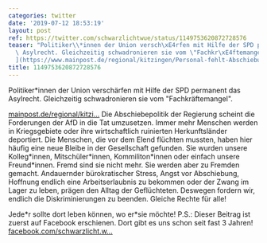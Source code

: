 ```yaml
---
categories: twitter
date: '2019-07-12 18:53:19'
layout: post
ref: https://twitter.com/schwarzlichtwue/status/1149753620872728576
teaser: "Politiker\\*innen der Union versch\xE4rfen mit Hilfe der SPD permanent das\
  \ Asylrecht. Gleichzeitig schwadronieren sie vom \"Fachkr\xE4ftemangel\".\n\n[mainpost.de/regional/kitzi\u2026\
  ](https://www.mainpost.de/regional/kitzingen/Personal-fehlt-Abschiebungen-treffen-Gastronomen;art773,10273386)"
title: 1149753620872728576
---
```

Politiker\*innen der Union verschärfen mit Hilfe der SPD permanent das Asylrecht. Gleichzeitig schwadronieren sie vom "Fachkräftemangel".

[mainpost.de/regional/kitzi…](https://www.mainpost.de/regional/kitzingen/Personal-fehlt-Abschiebungen-treffen-Gastronomen;art773,10273386)
Die Abschiebepolitik der Regierung scheint die Forderungen der AfD in die Tat umzusetzen. Immer mehr Menschen werden in Kriegsgebiete oder ihre wirtschaftlich ruinierten Herkunftsländer deportiert.
Die Menschen, die vor dem Elend flüchten mussten, haben hier häufig eine  neue Bleibe in der Gesellschaft gefunden. Sie wurden unsere Kolleg\*innen,  Mitschüler\*innen, Kommiliton\*innen oder einfach unsere Freund\*innen.
Fremd sind sie nicht mehr. Sie werden aber zu Fremden gemacht.  Andauernder bürokratischer Stress, Angst vor Abschiebung, Hoffnung endlich eine Arbeitserlaubnis zu bekommen oder der Zwang im Lager zu leben, prägen den Alltag der Geflüchteten.
Deswegen fordern wir, endlich die Diskriminierungen zu beenden. Gleiche Rechte für alle!



Jede\*r sollte dort leben können, wo er\*sie möchte!
P.S.: Dieser Beitrag ist zuerst auf Facebook erschienen. Dort gibt es uns schon seit fast 3 Jahren! [facebook.com/schwarzlicht.w…](https://www.facebook.com/schwarzlicht.wue/)